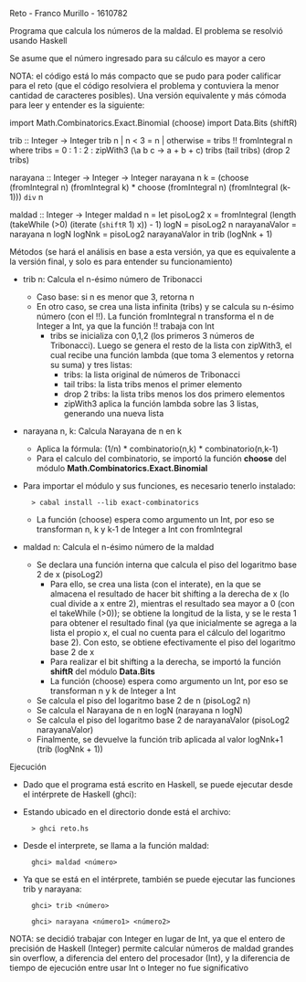 Reto - Franco Murillo - 1610782

Programa que calcula los números de la maldad. El problema se resolvió usando Haskell

Se asume que el número ingresado para su cálculo es mayor a cero

NOTA: el código está lo más compacto que se pudo para poder calificar para el reto (que el código resolviera el problema y contuviera la menor cantidad de caracteres posibles). Una versión equivalente y más cómoda para leer y entender es la siguiente:

import Math.Combinatorics.Exact.Binomial (choose)
import Data.Bits (shiftR)

trib :: Integer -> Integer
trib n
  | n < 3 = n
  | otherwise = tribs !! fromIntegral n
  where tribs = 0 : 1 : 2 : zipWith3 (\a b c -> a + b + c) tribs (tail tribs) (drop 2 tribs)

narayana :: Integer -> Integer -> Integer
narayana n k = (choose (fromIntegral n) (fromIntegral k) * choose (fromIntegral n) (fromIntegral (k-1))) `div` n

maldad :: Integer -> Integer
maldad n = let pisoLog2 x = fromIntegral (length (takeWhile (>0) (iterate (`shiftR` 1) x)) - 1)
               logN = pisoLog2 n
               narayanaValor = narayana n logN
               logNnk = pisoLog2 narayanaValor
           in trib (logNnk + 1)

Métodos (se hará el análisis en base a esta versión, ya que es equivalente a la versión final, y solo es para entender su funcionamiento)
- trib n: Calcula el n-ésimo número de Tribonacci
    - Caso base: si n es menor que 3, retorna n
    - En otro caso, se crea una lista infinita (tribs) y se calcula su n-ésimo número (con el !!). La función fromIntegral n transforma el n de Integer a Int, ya que la función !! trabaja con Int
        - tribs se inicializa con 0,1,2 (los primeros 3 números de Tribonacci). Luego se genera el resto de la lista con zipWith3, el cual recibe una función lambda (que toma 3 elementos y retorna su suma) y tres listas:
            - tribs: la lista original de números de Tribonacci 
            - tail tribs: la lista tribs menos el primer elemento
            - drop 2 tribs: la lista tribs menos los dos primero elementos
            - zipWith3 aplica la función lambda sobre las 3 listas, generando una nueva lista

- narayana n, k: Calcula Narayana de n en k
    - Aplica la fórmula: (1/n) * combinatorio(n,k) * combinatorio(n,k-1)
    - Para el calculo del combinatorio, se importó la función __choose__ del módulo __Math.Combinatorics.Exact.Binomial__
- Para importar el módulo y sus funciones, es necesario tenerlo instalado:

        > cabal install --lib exact-combinatorics

    - La función (choose) espera como argumento un Int, por eso se transforman n, k y k-1 de Integer a Int con fromIntegral

- maldad n: Calcula el n-ésimo número de la maldad
    - Se declara una función interna que calcula el piso del logaritmo base 2 de x (pisoLog2)
        - Para ello, se crea una lista (con el interate), en la que se almacena el resultado de hacer bit shifting a la derecha de x (lo cual divide a x entre 2), mientras el resultado sea mayor a 0 (con el takeWhile (>0)); se obtiene la longitud de la lista, y se le resta 1 para obtener el resultado final (ya que inicialmente se agrega a la lista el propio x, el cual no cuenta para el cálculo del logaritmo base 2). Con esto, se obtiene efectivamente el piso del logaritmo base 2 de x
        - Para realizar el bit shifting a la derecha, se importó la función __shiftR__ del módulo __Data.Bits__
        - La función (choose) espera como argumento un Int, por eso se transforman n y k de Integer a Int 
    - Se calcula el piso del logaritmo base 2 de n (pisoLog2 n)
    - Se calcula el Narayana de n en logN (narayana n logN)
    - Se calcula el piso del logaritmo base 2 de narayanaValor (pisoLog2 narayanaValor) 
    - Finalmente, se devuelve la función trib aplicada al valor logNnk+1 (trib (logNnk + 1))

Ejecución

- Dado que el programa está escrito en Haskell, se puede ejecutar desde el intérprete de Haskell (ghci):

- Estando ubicado en el directorio donde está el archivo: 
        
        > ghci reto.hs

- Desde el interprete, se llama a la función maldad:

        ghci> maldad <número>

- Ya que se está en el intérprete, también se puede ejecutar las funciones trib y narayana:

        ghci> trib <número>

        ghci> narayana <número1> <número2>

NOTA: se decidió trabajar con Integer en lugar de Int, ya que el entero de precisión de Haskell (Integer) permite calcular números de maldad grandes sin overflow, a diferencia del entero del procesador (Int), y la diferencia de tiempo de ejecución entre usar Int o Integer no fue significativo
